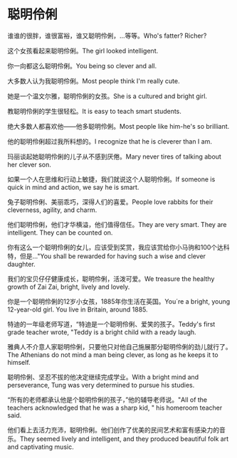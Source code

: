 # 聪明伶俐

<p><span class="chinese">谁谁的很胖，谁很富裕，谁又聪明伶俐，...等等。</span><span class="english">Who's fatter? Richer?</span></p>

<p><span class="chinese">这个女孩看起来聪明伶俐。</span><span class="english">The girl looked intelligent.</span></p>

<p><span class="chinese">你一向都这么聪明伶俐。</span><span class="english">You being so clever and all.</span></p>

<p><span class="chinese">大多数人认为我聪明伶俐。</span><span class="english">Most people think I'm really cute.</span></p>

<p><span class="chinese">她是一个温文尔雅，聪明伶俐的女孩。</span><span class="english">She is a cultured and bright girl.</span></p>

<p><span class="chinese">教聪明伶俐的学生很轻松。</span><span class="english">It is easy to teach smart students.</span></p>

<p><span class="chinese">绝大多数人都喜欢他——他多聪明伶俐。</span><span class="english">Most people like him-he's so brilliant.</span></p>

<p><span class="chinese">他的聪明伶俐超过我所料想的。</span><span class="english">I recognize that he is cleverer than I am.</span></p>

<p><span class="chinese">玛丽谈起她聪明伶俐的儿子从不感到厌倦。</span><span class="english">Mary never tires of talking about her clever son.</span></p>

<p><span class="chinese">如果一个人在思维和行动上敏捷，我们就说这个人聪明伶俐。</span><span class="english">If someone is quick in mind and action, we say he is smart.</span></p>

<p><span class="chinese">兔子聪明伶俐、美丽乖巧，深得人们的喜爱。</span><span class="english">People love rabbits for their cleverness, agility, and charm.</span></p>

<p><span class="chinese">他们聪明伶俐，他们才华横溢，他们值得信任。</span><span class="english">They are very smart. They are intelligent. They can be counted on.</span></p>

<p><span class="chinese">你有这么一个聪明伶俐的女儿，应该受到奖赏，我应该赏给你小马驹和100个达科特，但是…</span><span class="english">"You shall be rewarded for having such a wise and clever daughter.</span></p>

<p><span class="chinese">我们的宝贝仔仔健康成长，聪明伶俐，活泼可爱。</span><span class="english">We treasure the healthy growth of Zai Zai, bright, lively and lovely.</span></p>

<p><span class="chinese">你是一个聪明伶俐的12岁小女孩，1885年你生活在英国。</span><span class="english">You´re a bright, young 12-year-old girl. You live in Britain, around 1885.</span></p>

<p><span class="chinese">特迪的一年级老师写道，“特迪是一个聪明伶俐、爱笑的孩子。</span><span class="english">Teddy's first grade teacher wrote, "Teddy is a bright child with a ready laugh.</span></p>

<p><span class="chinese">雅典人不介意人家聪明伶俐，只要他只对他自己施展那分聪明伶俐的劲儿就行了。</span><span class="english">The Athenians do not mind a man being clever, as long as he keeps it to himself.</span></p>

<p><span class="chinese">聪明伶俐、坚忍不拔的他决定继续完成学业。</span><span class="english">With a bright mind and perseverance, Tung was very determined to pursue his studies.</span></p>

<p><span class="chinese">“所有的老师都承认他是个聪明伶俐的孩子，”他的辅导老师说。</span><span class="english">"All of the teachers acknowledged that he was a sharp kid, " his homeroom teacher said.</span></p>

<p><span class="chinese">他们看上去活力充沛，聪明伶俐。他们创作了优美的民间艺术和富有感染力的音乐。</span><span class="english">They seemed lively and intelligent, and they produced beautiful folk art and captivating music.</span></p>

